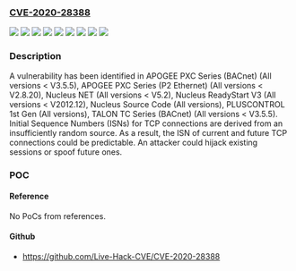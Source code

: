 ### [CVE-2020-28388](https://cve.mitre.org/cgi-bin/cvename.cgi?name=CVE-2020-28388)
![](https://img.shields.io/static/v1?label=Product&message=APOGEE%20PXC%20Series%20(BACnet)&color=blue)
![](https://img.shields.io/static/v1?label=Product&message=APOGEE%20PXC%20Series%20(P2%20Ethernet)&color=blue)
![](https://img.shields.io/static/v1?label=Product&message=Nucleus%20NET&color=blue)
![](https://img.shields.io/static/v1?label=Product&message=Nucleus%20ReadyStart%20V3&color=blue)
![](https://img.shields.io/static/v1?label=Product&message=Nucleus%20Source%20Code&color=blue)
![](https://img.shields.io/static/v1?label=Product&message=PLUSCONTROL%201st%20Gen&color=blue)
![](https://img.shields.io/static/v1?label=Product&message=TALON%20TC%20Series%20(BACnet)&color=blue)
![](https://img.shields.io/static/v1?label=Version&message=n%2Fa&color=blue)
![](https://img.shields.io/static/v1?label=Vulnerability&message=CWE-342%3A%20Predictable%20Exact%20Value%20from%20Previous%20Values&color=brighgreen)

### Description

A vulnerability has been identified in APOGEE PXC Series (BACnet) (All versions < V3.5.5), APOGEE PXC Series (P2 Ethernet) (All versions < V2.8.20), Nucleus NET (All versions < V5.2), Nucleus ReadyStart V3 (All versions < V2012.12), Nucleus Source Code (All versions), PLUSCONTROL 1st Gen (All versions), TALON TC Series (BACnet) (All versions < V3.5.5). Initial Sequence Numbers (ISNs) for TCP connections are derived from an insufficiently random source. As a result, the ISN of current and future TCP connections could be predictable. An attacker could hijack existing sessions or spoof future ones.

### POC

#### Reference
No PoCs from references.

#### Github
- https://github.com/Live-Hack-CVE/CVE-2020-28388

